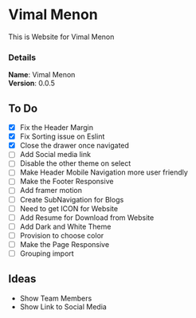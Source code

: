 # Vimal Menon

This is Website for Vimal Menon

### Details

<b>Name</b>: Vimal Menon
<br/>
<b>Version</b>: 0.0.5
<br/>

## To Do

- [x] Fix the Header Margin
- [x] Fix Sorting issue on Eslint
- [x] Close the drawer once navigated
- [ ] Add Social media link
- [ ] Disable the other theme on select
- [ ] Make Header Mobile Navigation more user friendly
- [ ] Make the Footer Responsive
- [ ] Add framer motion
- [ ] Create SubNavigation for Blogs
- [ ] Need to get ICON for Website
- [ ] Add Resume for Download from Website
- [ ] Add Dark and White Theme
- [ ] Provision to choose color
- [ ] Make the Page Responsive
- [ ] Grouping import

## Ideas

- Show Team Members
- Show Link to Social Media
